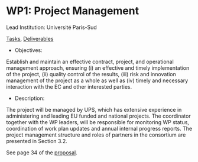 # WP1: Project Management

Lead Institution: Université Paris-Sud

[Tasks](https://github.com/OpenDreamKit/OpenDreamKit/issues?q=label%3AWP1+label%3Atask+sort%3Acreated-asc),
[Deliverables](https://github.com/OpenDreamKit/OpenDreamKit/issues?q=label%3AWP1+label%3Adeliverable+sort%3Acreated-asc)


- Objectives:

Establish and maintain an effective contract, project, and operational management approach, ensuring (i) an effective
and timely implementation of the project, (ii) quality control of the results, (iii) risk and innovation management of the
project as a whole as well as (iv) timely and necessary interaction with the EC and other interested parties.

- Description:

The project will be managed by UPS, which has extensive experience in administering and leading EU funded and national
projects. The coordinator together with the WP leaders, will be responsible for monitoring WP status, coordination
of work plan updates and annual internal progress reports. The project management structure and roles of partners in
the consortium are presented in Section 3.2.

See page 34 of the [proposal](https://github.com/OpenDreamKit/OpenDreamKit/raw/master/Proposal/proposal-www.pdf).

